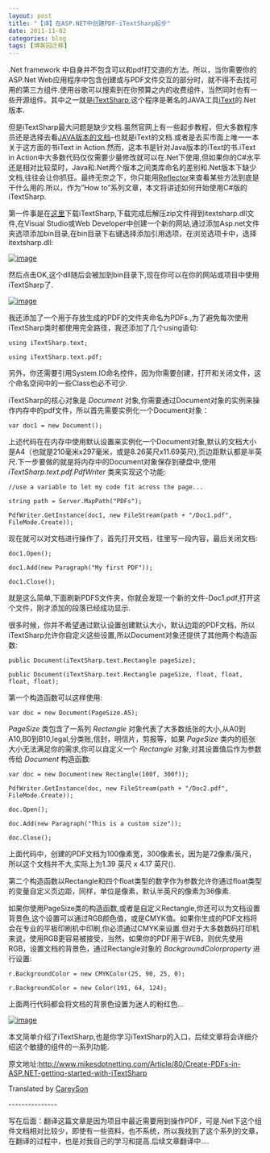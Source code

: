 ```yaml
---
layout: post
title: "【译】在ASP.NET中创建PDF-iTextSharp起步"
date: 2011-11-02
categories: blog
tags: [博客园迁移]
---
```


.Net framework 中自身并不包含可以和pdf打交道的方法。所以，当你需要你的ASP.Net Web应用程序中包含创建或与PDF文件交互的部分时，就不得不去找可用的第三方组件.使用谷歌可以搜索到在你预算之内的收费组件，当然同时也有一些开源组件。其中之一就是[iTextSharp](http://sourceforge.net/project/platformdownload.php?group_id=72954),这个程序是著名的JAVA工具[iText](http://www.lowagie.com/iText/)的.Net版本.

但是iTextSharp最大问题是缺少文档.虽然官网上有一些起步教程，但大多数程序员还是选择去看[JAVA版本的文档](http://www.lowagie.com/iText/docs.html)-也就是iText的文档.或者是去买市面上唯一一本关于这方面的书iText in Action.然而，这本书是针对Java版本的iText的书.iText in Action中大多数代码仅仅需要少量修改就可以在.Net下使用,但如果你的C\#水平还是相对比较菜时，Java和.Net两个版本之间类库命名的差别和.Net版本下缺少文档,往往会让你抓狂。最终无奈之下，你只能用[Reflector](http://www.red-gate.com/products/reflector)来查看某些方法到底是干什么用的.所以，作为”How to”系列文章，本文将讲述如何开始使用C\#版的iTextSharp.

第一件事是在[这里](http://sourceforge.net/project/platformdownload.php?group_id=72954)下载iTextSharp,下载完成后解压zip文件得到itextsharp.dll文件,在Visual Studio或Web Developer中创建一个新的网站,通过添加Asp.net文件夹选项添加bin目录,在bin目录下右键选择添加引用选项，在浏览选项卡中，选择itextsharp.dll:

[![image](https://cdn.jsdelivr.net/gh/careyson/careyson.github.io@main/assets/images/2011-11-02-asp-net-pdf-itextsharp/asp-net-pdf-itextsharp-201111021555235849.gif)](http://images.cnblogs.com/cnblogs_com/CareySon/201111/201111021555215458.gif)

然后点击OK,这个dll随后会被加到bin目录下,现在你可以在你的网站或项目中使用iTextSharp了.

[![image](https://cdn.jsdelivr.net/gh/careyson/careyson.github.io@main/assets/images/2011-11-02-asp-net-pdf-itextsharp/asp-net-pdf-itextsharp-201111021555243176.gif)](http://images.cnblogs.com/cnblogs_com/CareySon/201111/201111021555246307.gif)

我还添加了一个用于存放生成的PDF的文件夹命名为PDFs.,为了避免每次使用iTextSharp类时都使用完全路径，我还添加了几个using语句:
    
    
    using iTextSharp.text;
    
    using iTextSharp.text.pdf;

另外，你还需要引用System.IO命名控件，因为你需要创建，打开和关闭文件，这个命名空间中的一些Class也必不可少.

iTextSharp的核心对象是 _Document_ 对象,你需要通过Document对象的实例来操作内存中的pdf文件，所以首先需要实例化一个Document对象：
    
    
    var doc1 = new Document();

上述代码在在内存中使用默认设置来实例化一个Document对象,默认的文档大小是A4（也就是210毫米x297毫米，或是8.26英尺x11.69英尺\),页边距默认都是半英尺.下一步要做的就是将内存中的Document对象保存到硬盘中,使用 _iTextSharp.text.pdf.PdfWriter_ 类来实现这个功能:
    
    
    //use a variable to let my code fit across the page...
     
    string path = Server.MapPath("PDFs");
    
    PdfWriter.GetInstance(doc1, new FileStream(path + "/Doc1.pdf", FileMode.Create));

现在就可以对文档进行操作了，首先打开文档，往里写一段内容，最后关闭文档:
    
    
    doc1.Open();
     
    doc1.Add(new Paragraph("My first PDF"));
    
    doc1.Close();

就是这么简单,下面刷新PDFS文件夹，你就会发现一个新的文件-Doc1.pdf,打开这个文件，刚才添加的段落已经成功显示.

很多时候，你并不希望通过默认设置创建默认大小，默认边距的PDF文档，所以iTextSharp允许你自定义这些设置,所以Document对象还提供了其他两个构造函数:
    
    
    public Document(iTextSharp.text.Rectangle pageSize);
    
    public Document(iTextSharp.text.Rectangle pageSize, float, float, float, float);

第一个构造函数可以这样使用:
    
    
    var doc = new Document(PageSize.A5);

_PageSize_ 类包含了一系列 _Rectangle_ 对象代表了大多数纸张的大小,从A0到A10,B0到B10,legal,分类账,信封，明信片，剪报等，如果 _PageSize_ 类内的纸张大小无法满足你的需求,你可以自定义一个 _Rectangle_ 对象,对其设置值后作为参数传给 _Document_ 构造函数:
    
    
    var doc = new Document(new Rectangle(100f, 300f));
     
    PdfWriter.GetInstance(doc, new FileStream(path + "/Doc2.pdf", FileMode.Create));
     
    doc.Open();
     
    doc.Add(new Paragraph("This is a custom size"));
    
    doc.Close();

上面代码中，创建的PDF文档为100像素宽，300像素长，因为是72像素/英尺，所以这个文档并不大,实际上为1.39 英尺 x 4.17 英尺\(\).

第二个构造函数以Rectangle和四个float类型的数字作为参数允许你通过float类型的变量自定义页边距，同样，单位是像素，默认半英尺的像素为36像素.

如果你使用PageSize类的构造函数,或者是自定义Rectangle,你还可以为文档设置背景色,这个设置可以通过RGB颜色值，或是CMYK值。如果你生成的PDF文档将会在专业的平板印刷机中印刷,你必须通过CMYK来设置.但对于大多数数码打印机来说，使用RGB更容易被接受，当然，如果你的PDF用于WEB，则优先使用RGB，设置文档的背景色，通过Rectangle对象的 _BackgroundColorproperty_ 进行设置:
    
    
    r.BackgroundColor = new CMYKColor(25, 90, 25, 0);
     
    r.BackgroundColor = new Color(191, 64, 124);

上面两行代码都会将文档的背景色设置为迷人的粉红色…

[![image](https://cdn.jsdelivr.net/gh/careyson/careyson.github.io@main/assets/images/2011-11-02-asp-net-pdf-itextsharp/asp-net-pdf-itextsharp-201111021555279357.gif)](http://images.cnblogs.com/cnblogs_com/CareySon/201111/201111021555258061.gif)

本文简单介绍了iTextSharp,也是你学习iTextSharp的入口，后续文章将会详细介绍这个敏捷的组件的一系列功能.

原文地址:<http://www.mikesdotnetting.com/Article/80/Create-PDFs-in-ASP.NET-getting-started-with-iTextSharp>

Translated by [CareySon](www.cnblogs.com/careyson)

\---------------

写在后面：翻译这篇文章是因为项目中最近需要用到操作PDF，可是.Net下这个组件文档相对比较少，即使有一些资料，也不系统，所以我找到了这个系列的文章，在翻译的过程中，也是对我自己的学习和提高.后续文章翻译中….
